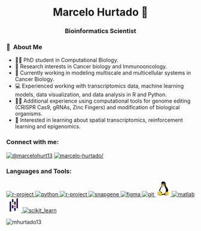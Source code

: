 <h1 align="center"> Marcelo Hurtado 👋 </h1>
<h3 align="center"> Bioinformatics Scientist </h3>

### :space_invader: &nbsp;About Me

- 👩‍🔬 PhD student in Computational Biology.
- 🧬 Research interests in Cancer biology and Immunooncology.
- 🔭 Currently working in modeling multiscale and multicellular systems in Cancer Biology. 
- 💻 Experienced working with transcriptomics data, machine learning models, data visualization, and data analysis in R and Python.
- 👨‍💻 Additional experience using computational tools for genome editing (CRISPR Cas9, gRNAs, Zinc Fingers) and modification of biological organisms.
- 🌱 Interested in learning about spatial transcriptomics, reinforcement learning and epigenomics.

<h3 align="left">Connect with me:</h3>
<p align="left">
<a href="https://twitter.com/@marcelohurt13" target="blank"><img align="center" src="https://raw.githubusercontent.com/rahuldkjain/github-profile-readme-generator/master/src/images/icons/Social/twitter.svg" alt="@marcelohurt13" height="30" width="40" /></a>
<a href="https://linkedin.com/in/marcelo-hurtado/" target="blank"><img align="center" src="https://raw.githubusercontent.com/rahuldkjain/github-profile-readme-generator/master/src/images/icons/Social/linked-in-alt.svg" alt="marcelo-hurtado/" height="30" width="40" /></a>
</p>

<h3 align="left">Languages and Tools:</h3>
<p align="left"> <a href="https://www.r-project.org/" target="_blank" rel="noreferrer"> <img src="https://en.wikipedia.org/wiki/R_%28programming_language%29#/media/File:R_logo.svg" alt="r-project" width="40" height="40"/> </a> <a href="https://www.python.org/" target="_blank" rel="noreferrer"> <img src="https://en.wikipedia.org/wiki/Python_%28programming_language%29#/media/File:Python-logo-notext.svg" alt="python" width="40" height="40"/> </a><a href="https://biopython.org/" target="_blank" rel="noreferrer"> <img src="https://biopython.org/assets/images/biopython_logo_white.png" alt="r-project" width="40" height="40"/> </a> <a href="https://www.snapgene.com/" target="_blank" rel="noreferrer"> <img src="https://cdn.snapgene.com/assets/16.23.33/assets/images/snapgene/logo/logo-snapgene-dotmatics.svg" alt="snapgene" width="40" height="40"/> </a> <a href="https://www.figma.com/" target="_blank" rel="noreferrer"> <img src="https://www.vectorlogo.zone/logos/figma/figma-icon.svg" alt="figma" width="40" height="40"/> </a> <a href="https://git-scm.com/" target="_blank" rel="noreferrer"> <img src="https://www.vectorlogo.zone/logos/git-scm/git-scm-icon.svg" alt="git" width="40" height="40"/> </a> <a href="https://www.linux.org/" target="_blank" rel="noreferrer"> <img src="https://raw.githubusercontent.com/devicons/devicon/master/icons/linux/linux-original.svg" alt="linux" width="40" height="40"/> </a> <a href="https://www.mathworks.com/" target="_blank" rel="noreferrer"> <img src="https://upload.wikimedia.org/wikipedia/commons/2/21/Matlab_Logo.png" alt="matlab" width="40" height="40"/> </a> <a href="https://pandas.pydata.org/" target="_blank" rel="noreferrer"> <img src="https://raw.githubusercontent.com/devicons/devicon/2ae2a900d2f041da66e950e4d48052658d850630/icons/pandas/pandas-original.svg" alt="pandas" width="40" height="40"/> </a><a href="https://scikit-learn.org/" target="_blank" rel="noreferrer"> <img src="https://upload.wikimedia.org/wikipedia/commons/0/05/Scikit_learn_logo_small.svg" alt="scikit_learn" width="40" height="40"/> </a> </p>

<p><img align="left" src="https://github-readme-stats.vercel.app/api/top-langs?username=mhurtado13&show_icons=true&locale=en&layout=compact" alt="mhurtado13" /></p>

<!--
**mhurtado13/mhurtado13** is a ✨ _special_ ✨ repository because its `README.md` (this file) appears on your GitHub profile.

Here are some ideas to get you started:

- 🔭 I’m currently working on ...
- 🌱 I’m currently learning ...
- 👯 I’m looking to collaborate on ...
- 🤔 I’m looking for help with ...
- 💬 Ask me about ...
- 📫 How to reach me: ...
- 😄 Pronouns: ...
- ⚡ Fun fact: ...
-->
